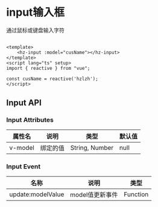 
# **input输入框**
通过鼠标或键盘输入字符
##
<hz-input model="hzlzh"></hz-input>

```vue
<template>
    <hz-input :model="cusName"></hz-input>
</template>
<script lang="ts" setup>
import { reactive } from "vue";

const cusName = reactive('hzlzh');
</script>
```
## **Input API**
### **Input Attributes**
<style>
@import url("../common/style.css");
</style>

| 属性名     | 说明   | 类型             | 默认值  |
|---------|------|----------------|------|
| v-model | 绑定的值 | String, Number | null |

### **Input Event**
| 名称                | 说明         | 类型       |
|-------------------|------------|----------|
| update:modelValue | model值更新事件 | Function |
